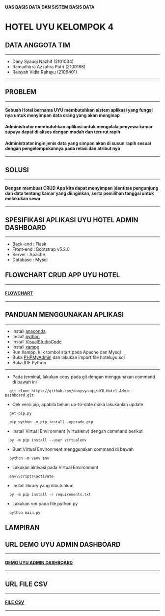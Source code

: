 **UAS BASIS DATA DAN SISTEM BASIS DATA**
# HOTEL UYU KELOMPOK 4
## DATA ANGGOTA TIM
---
- Dany Syauqi Nazhif (2101034)
- Ramadhirra Azzahra Putri (2100188)
- Raisyah Vidia Rahayu (2106401)
- --

## PROBLEM
---
#### Sebuah Hotel bernama UYU membutuhkan sistem aplikasi yang fungsi nya untuk menyimpan data orang yang akan menginap 

#### Administrator membutuhkan aplikasi untuk mengolala penyewa kamar supaya dapat di akses dengan mudah dan terurut rapih

#### Administrator ingin jenis data yang simpan akan di susun rapih sesuai dengan pengelompokannya pada relasi dan atribut nya
---

## SOLUSI
---
#### Dengan membuat CRUD App kita dapat menyimpan identitas pengunjung dan data tentang kamar yang diinginkan, serta pemilihan tanggal untuk melakukan sewa 
---
## SPESIFIKASI APLIKASI UYU HOTEL ADMIN DASHBOARD
---
- Back-end : Flask
- Front-end : Bootstrap v5.2.0
- Server : Apache
- Database : Mysql

## FLOWCHART CRUD APP UYU HOTEL
---
#### [FLOWCHART](https://drive.google.com/drive/folders/1UIJR4YmAIpJZzWagoD1gVb3I5URrXZcH)
---
## PANDUAN MENGGUNAKAN APLIKASI
---
- Install [anaconda](anaconda.com/products/distribution) 
- Install [python](https://www.python.org/downloads/) 
- Install [VisualStudioCode](code.visualstudio.com/download) 
- Install [xampp](https://www.apachefriends.org/download.html) 
- Run Xampp, klik tombol start pada Apache dan Mysql
- Buka [PHPMyAdmin](http://localhost/phpmyadmin) dan lakukan import file hoteluyu.sql
- Buka IDE Python
---
- Pada terminal, lakukan copy pada git dengan menggunakan command di bawah ini
```
  git clone https://github.com/danysyauqi/UYU-Hotel-Admin-Dashboard.git
```
- Cek versi pip, apabila belum up-to-date maka lakukanlah update
```
  get-pip.py
```
```
  pip python -m pip install –upgrade pip 
```
 - Install Virtual Environment (virtualenv) dengan command berikut
```
  py -m pip install --user virtualenv
``` 
 - Buat Virtual Environment menggunakan command di bawah
```
  python -m venv env
``` 
 - Lakukan aktivasi pada Virtual Environment
```
  env\Scripts\activate
```
- Install library yang dibutuhkan
```
  py -m pip install -r requirements.txt
```
- Lakukan <i>run</i> pada file python.py
``` 
  python main.py
```
## LAMPIRAN
## URL DEMO UYU ADMIN DASHBOARD
---
#### [DEMO UYU ADMIN DASHBOARD](http://linktr.ee/uyudemo)
---

## URL FILE CSV
---
#### [FILE CSV](https://drive.google.com/drive/folders/1URjIkkRD4dTigNAAfBwnsYvPVu1gWo62)
---



   
 